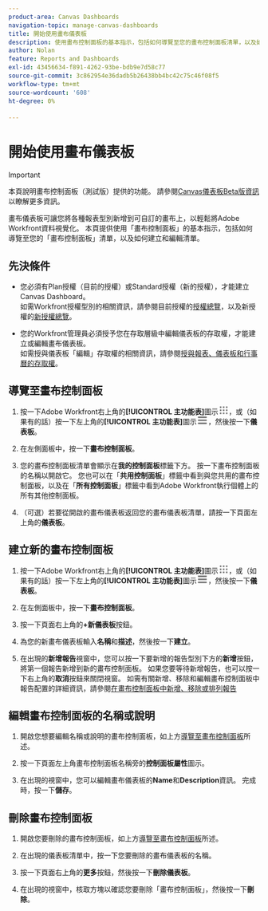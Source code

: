 ```yaml
---
product-area: Canvas Dashboards
navigation-topic: manage-canvas-dashboards
title: 開始使用畫布儀表板
description: 使用畫布控制面板的基本指示，包括如何導覽至您的畫布控制面板清單，以及如何建立和編輯它們。
author: Nolan
feature: Reports and Dashboards
exl-id: 43456634-f891-4262-93be-bdb9e7d58c77
source-git-commit: 3c862954e36dadb5b26438bb4bc42c75c46f08f5
workflow-type: tm+mt
source-wordcount: '608'
ht-degree: 0%

---
```


# 開始使用畫布儀表板

>[!IMPORTANT]
>
>本頁說明畫布控制面板（測試版）提供的功能。 請參閱[Canvas儀表板Beta版資訊](/help/quicksilver/product-announcements/betas/canvas-dashboards-beta/canvas-dashboards-beta-information.md)以瞭解更多資訊。

畫布儀表板可讓您將各種報表型別新增到可自訂的畫布上，以輕鬆將Adobe Workfront資料視覺化。 本頁提供使用「畫布控制面板」的基本指示，包括如何導覽至您的「畫布控制面板」清單，以及如何建立和編輯清單。

## 先決條件

* 您必須有Plan授權（目前的授權）或Standard授權（新的授權），才能建立Canvas Dashboard。\
  如需Workfront授權型別的相關資訊，請參閱目前授權的[授權總覽](/help/quicksilver/administration-and-setup/add-users/access-levels-and-object-permissions/wf-licenses.md)，以及新授權的[新授權總覽](/help/quicksilver/administration-and-setup/add-users/how-access-levels-work/licenses-overview.md)。

* 您的Workfront管理員必須授予您在存取層級中編輯儀表板的存取權，才能建立或編輯畫布儀表板。\
  如需授與儀表板「編輯」存取權的相關資訊，請參閱[授與報表、儀表板和行事曆的存取權](/help/quicksilver/administration-and-setup/add-users/configure-and-grant-access/grant-access-reports-dashboards-calendars.md)。

## 導覽至畫布控制面板

1. 按一下Adobe Workfront右上角的&#x200B;**[!UICONTROL 主功能表]**&#x200B;圖示![主功能表](/help/_includes/assets/main-menu-icon.png)，或（如果有的話）按一下左上角的&#x200B;**[!UICONTROL 主功能表]**&#x200B;圖示![主功能表](/help/_includes/assets/main-menu-icon-left-nav.png)，然後按一下&#x200B;**儀表板**。

1. 在左側面板中，按一下&#x200B;**畫布控制面板**。

1. 您的畫布控制面板清單會顯示在&#x200B;**我的控制面板**&#x200B;標籤下方。 按一下畫布控制面板的名稱以開啟它。 您也可以在「**共用控制面板**」標籤中看到與您共用的畫布控制面板，以及在「**所有控制面板**」標籤中看到Adobe Workfront執行個體上的所有其他控制面板。

1. （可選）若要從開啟的畫布儀表板返回您的畫布儀表板清單，請按一下頁面左上角的&#x200B;**儀表板**。

## 建立新的畫布控制面板

1. 按一下Adobe Workfront右上角的&#x200B;**[!UICONTROL 主功能表]**&#x200B;圖示![主功能表](/help/_includes/assets/main-menu-icon.png)，或（如果有的話）按一下左上角的&#x200B;**[!UICONTROL 主功能表]**&#x200B;圖示![主功能表](/help/_includes/assets/main-menu-icon-left-nav.png)，然後按一下&#x200B;**儀表板**。

1. 在左側面板中，按一下&#x200B;**畫布控制面板**。

1. 按一下頁面右上角的&#x200B;**+新儀表板**&#x200B;按鈕。

1. 為您的新畫布儀表板輸入&#x200B;**名稱**&#x200B;和&#x200B;**描述**，然後按一下&#x200B;**建立**。

1. 在出現的&#x200B;**新增報告**&#x200B;視窗中，您可以按一下要新增的報告型別下方的&#x200B;**新增**&#x200B;按鈕，將第一個報告新增到新的畫布控制面板。 如果您要等待新增報告，也可以按一下右上角的&#x200B;**取消**&#x200B;按鈕來關閉視窗。 如需有關新增、移除和編輯畫布控制面板中報告配置的詳細資訊，請參閱[在畫布控制面板中新增、移除或排列報告](/help/quicksilver/reports-and-dashboards/canvas-dashboards/manage-canvas-dashboards/add-remove-arrange-reports.md)

## 編輯畫布控制面板的名稱或說明

1. 開啟您想要編輯名稱或說明的畫布控制面板，如上方[導覽至畫布控制面板](#navigate-to-a-canvas-dashboard)所述。

1. 按一下頁面左上角畫布控制面板名稱旁的&#x200B;**控制面板屬性**&#x200B;圖示。

1. 在出現的視窗中，您可以編輯畫布儀表板的&#x200B;**Name**&#x200B;和&#x200B;**Description**&#x200B;資訊。 完成時，按一下&#x200B;**儲存**。

## 刪除畫布控制面板

1. 開啟您要刪除的畫布控制面板，如上方[導覽至畫布控制面板](#navigate-to-a-canvas-dashboard)所述。

1. 在出現的儀表板清單中，按一下您要刪除的畫布儀表板的名稱。

1. 按一下頁面右上角的&#x200B;**更多**&#x200B;按鈕，然後按一下&#x200B;**刪除儀表板**。

1. 在出現的視窗中，核取方塊以確認您要刪除「畫布控制面板」，然後按一下&#x200B;**刪除**。
